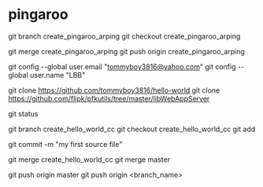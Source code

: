 # pingaroo

git branch create_pingaroo_arping
git checkout create_pingaroo_arping

git merge create_pingaroo_arping
git push origin create_pingaroo_arping

git config --global user.email "tommyboy3816@yahoo.com"
git config --global user.name "LBB"


git clone https://github.com/tommyboy3816/hello-world
git clone https://github.com/flipk/pfkutils/tree/master/libWebAppServer

git status

git branch create_hello_world_cc
git checkout create_hello_world_cc
git add <filename>

git commit -m "my first source file"

git merge create_hello_world_cc
git merge master

git push origin master
git push origin <branch_name>